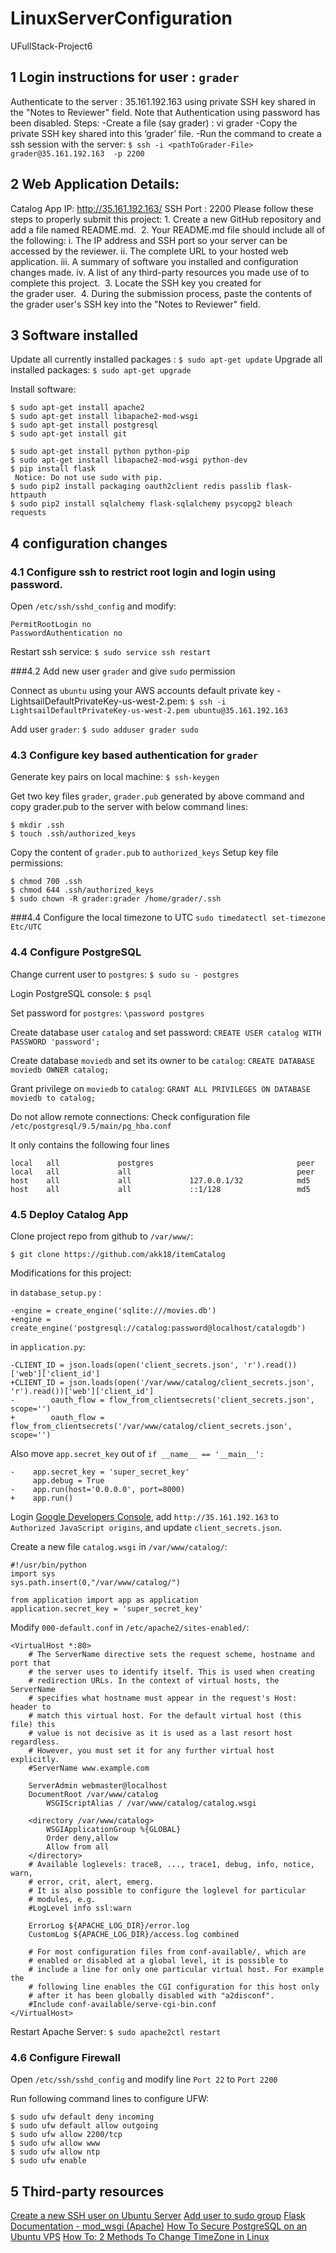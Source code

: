 # LinuxServerConfiguration
UFullStack-Project6

## 1 Login instructions for user : `grader`
Authenticate to the server : 35.161.192.163 using private SSH key shared in the "Notes to Reviewer" field. Note that Authentication using password has been disabled.
Steps:
-Create a file (say grader) : vi grader
-Copy the private SSH key shared into this ‘grader’ file.
-Run the command to create a ssh session with the server:  `$ ssh -i <pathToGrader-File> grader@35.161.192.163  -p 2200 `

## 2 Web Application Details:

Catalog  App IP:  <a href="http://35.161.192.163/">http://35.161.192.163/</a>
SSH Port : 2200
Please follow these steps to properly submit this project:
	1.	Create a new GitHub repository and add a file named README.md. 
	2.	Your README.md file should include all of the following: i. The IP address and SSH port so your server can be accessed by the reviewer. ii. The complete URL to your hosted web application. iii. A summary of software you installed and configuration changes made. iv. A list of any third-party resources you made use of to complete this project. 
	3.	Locate the SSH key you created for the grader user. 
	4.	During the submission process, paste the contents of the grader user's SSH key into the "Notes to Reviewer" field. 


## 3 Software installed

Update all currently installed packages : `$ sudo apt-get update`
Upgrade all installed packages: `$ sudo apt-get upgrade`

Install software:

```
$ sudo apt-get install apache2
$ sudo apt-get install libapache2-mod-wsgi
$ sudo apt-get install postgresql
$ sudo apt-get install git

$ sudo apt-get install python python-pip
$ sudo apt-get install libapache2-mod-wsgi python-dev
$ pip install flask
 Notice: Do not use sudo with pip.
$ sudo pip2 install packaging oauth2client redis passlib flask-httpauth
$ sudo pip2 install sqlalchemy flask-sqlalchemy psycopg2 bleach requests

```

## 4 configuration changes

### 4.1 Configure ssh to restrict root login and login using password.

Open `/etc/ssh/sshd_config` and modify:
```
PermitRootLogin no
PasswordAuthentication no
```

Restart ssh service:
`$ sudo service ssh restart`

###4.2  Add new user `grader` and give `sudo` permission

Connect as `ubuntu` using your AWS accounts default private key - LightsailDefaultPrivateKey-us-west-2.pem:
`$ ssh -i LightsailDefaultPrivateKey-us-west-2.pem ubuntu@35.161.192.163 `	

Add user `grader`:
`$ sudo adduser grader sudo`

### 4.3 Configure key based authentication for `grader`

Generate key pairs on local machine:
`$ ssh-keygen`

Get two key files `grader`, `grader.pub` generated by above command and copy grader.pub to the server with below command lines:

```
$ mkdir .ssh
$ touch .ssh/authorized_keys
```

Copy the content of `grader.pub` to `authorized_keys`
Setup key file permissions:

```
$ chmod 700 .ssh
$ chmod 644 .ssh/authorized_keys
$ sudo chown -R grader:grader /home/grader/.ssh
```

###4.4 Configure the local timezone to UTC
`sudo timedatectl set-timezone Etc/UTC`


### 4.4 Configure PostgreSQL

Change current user to `postgres`:
`$ sudo su - postgres`

Login PostgreSQL console:
`$ psql`

Set password for `postgres`:
`\password postgres`

Create database user `catalog` and set password:
`CREATE USER catalog WITH PASSWORD 'password';`

Create database `moviedb` and set its owner to be `catalog`:
`CREATE DATABASE moviedb OWNER catalog;`

Grant privilege on `moviedb` to `catalog`:
`GRANT ALL PRIVILEGES ON DATABASE moviedb to catalog;`

Do not allow remote connections:
Check configuration file `/etc/postgresql/9.5/main/pg_hba.conf`

It only contains the following four lines

```
local   all             postgres                                peer
local   all             all                                     peer
host    all             all             127.0.0.1/32            md5
host    all             all             ::1/128                 md5
```

### 4.5 Deploy Catalog App

Clone project repo from github to `/var/www/`:

`$ git clone https://github.com/akk18/itemCatalog`

Modifications for this project:

in `database_setup.py` :

```
-engine = create_engine('sqlite:///movies.db')
+engine = create_engine('postgresql://catalog:password@localhost/catalogdb')
```

in `application.py`:

```
-CLIENT_ID = json.loads(open('client_secrets.json', 'r').read())['web']['client_id']
+CLIENT_ID = json.loads(open('/var/www/catalog/client_secrets.json', 'r').read())['web']['client_id']
-        oauth_flow = flow_from_clientsecrets('client_secrets.json', scope='')
+        oauth_flow = flow_from_clientsecrets('/var/www/catalog/client_secrets.json', scope='')
```

Also move `app.secret_key` out of `if __name__ == '__main__':`

```
-    app.secret_key = 'super_secret_key'
     app.debug = True
-    app.run(host='0.0.0.0', port=8000)
+    app.run()
```

Login <a href="https://console.developers.google.com/apis/credentials">Google Developers Console</a>, add `http://35.161.192.163` to `Authorized JavaScript origins`, and update `client_secrets.json`.

Create a new file `catalog.wsgi` in `/var/www/catalog/`:

```
#!/usr/bin/python
import sys
sys.path.insert(0,"/var/www/catalog/")

from application import app as application
application.secret_key = 'super_secret_key'
``` 

Modify `000-default.conf` in `/etc/apache2/sites-enabled/`:

```
<VirtualHost *:80>
	# The ServerName directive sets the request scheme, hostname and port that
	# the server uses to identify itself. This is used when creating
	# redirection URLs. In the context of virtual hosts, the ServerName
	# specifies what hostname must appear in the request's Host: header to
	# match this virtual host. For the default virtual host (this file) this
	# value is not decisive as it is used as a last resort host regardless.
	# However, you must set it for any further virtual host explicitly.
	#ServerName www.example.com

	ServerAdmin webmaster@localhost
	DocumentRoot /var/www/catalog
        WSGIScriptAlias / /var/www/catalog/catalog.wsgi

 	<directory /var/www/catalog>
		WSGIApplicationGroup %{GLOBAL}
		Order deny,allow
		Allow from all
	</directory>
	# Available loglevels: trace8, ..., trace1, debug, info, notice, warn,
	# error, crit, alert, emerg.
	# It is also possible to configure the loglevel for particular
	# modules, e.g.
	#LogLevel info ssl:warn

	ErrorLog ${APACHE_LOG_DIR}/error.log
	CustomLog ${APACHE_LOG_DIR}/access.log combined

	# For most configuration files from conf-available/, which are
	# enabled or disabled at a global level, it is possible to
	# include a line for only one particular virtual host. For example the
	# following line enables the CGI configuration for this host only
	# after it has been globally disabled with "a2disconf".
	#Include conf-available/serve-cgi-bin.conf
</VirtualHost>
``` 

Restart Apache Server:
`$ sudo apache2ctl restart`

### 4.6 Configure Firewall

Open `/etc/ssh/sshd_config` and modify line `Port 22` to `Port 2200`

Run following command lines to configure UFW:

```
$ sudo ufw default deny incoming
$ sudo ufw default allow outgoing
$ sudo ufw allow 2200/tcp
$ sudo ufw allow www
$ sudo ufw allow ntp
$ sudo ufw enable
```

## 5 Third-party resources
<a href="https://askubuntu.com/questions/16650/create-a-new-ssh-user-on-ubuntu-server">Create a new SSH user on Ubuntu Server</a>
<a href="https://unix.stackexchange.com/a/179956">Add user to sudo group</a>
<a href="http://flask.pocoo.org/docs/0.12/deploying/mod_wsgi/">Flask Documentation - mod_wsgi (Apache)</a>
<a href="https://www.digitalocean.com/community/tutorials/how-to-secure-postgresql-on-an-ubuntu-vps">How To Secure PostgreSQL on an Ubuntu VPS</a>
<a href="https://www.thegeekstuff.com/2010/09/change-timezone-in-linux/">How To: 2 Methods To Change TimeZone in Linux</a>

